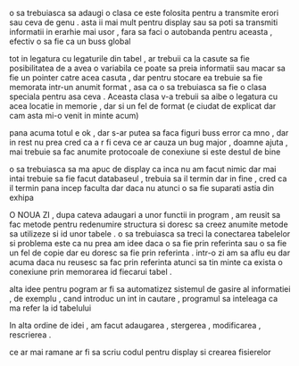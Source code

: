 o sa trebuiasca sa adaugi o clasa ce este folosita pentru a transmite 
erori sau ceva de genu . asta ii mai mult pentru display sau sa poti sa transmiti informatii
in erarhie mai usor , fara sa faci o autobanda pentru aceasta , efectiv o sa fie ca un buss global

tot in legatura cu legaturile din tabel , ar trebuii ca la casute sa fie posibilitatea de a avea o variabila ce poate sa preia informatii sau macar sa fie un pointer catre acea casuta , dar pentru stocare ea trebuie sa fie memorata intr-un anumit format , asa ca o sa trebuiasca sa fie o clasa speciala pentru asa ceva . Aceasta clasa v-a trebuii sa aibe o legatura cu acea locatie in memorie , dar si un fel de format
(e ciudat de explicat dar cam asta mi-o venit in minte acum)

pana acuma totul e ok , dar s-ar putea sa faca figuri buss error ca mno , dar in rest nu prea cred ca a r fi ceva ce ar cauza un bug major , doamne ajuta , mai trebuie sa fac anumite protocoale de conexiune si este destul de bine 
 
o sa trebuiasca sa ma apuc de display ca inca nu am facut nimic dar mai intai trebuie sa fie facut databaseul , trebuia sa il termin dar in fine , cred ca il termin pana incep faculta dar daca nu atunci o sa fie suparati astia din exhipa 

O NOUA ZI , dupa cateva adaugari a unor functii in program , am reusit sa fac metode pentru redenumire structura si doresc sa creez anumite metode sa utilizeze si id unor tabele . o sa trebuiasca sa treci la conectarea tabelelor si problema este ca nu prea am idee daca o sa fie prin referinta sau o sa fie un fel de copie dar eu doresc sa fie prin referinta . intr-o zi am sa aflu eu dar acuma daca nu reusesc sa fac prin referinta atunci sa tin minte ca exista o conexiune prin memorarea id fiecarui tabel .

 alta idee pentru pogram ar fi sa automatizez sistemul de gasire al informatiei , de exemplu , cand introduc un int in cautare , programul sa inteleaga ca ma refer la id tabelului 

In alta ordine de idei , am facut adaugarea , stergerea , modificarea , rescrierea .

ce ar mai ramane ar fi sa scriu codul pentru display si crearea fisierelor 
